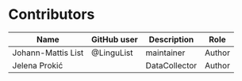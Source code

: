 # Contributors

Name | GitHub user | Description | Role
--- | --- | --- | ---
Johann-Mattis List | @LinguList | maintainer | Author
Jelena Prokić | | DataCollector | Author
